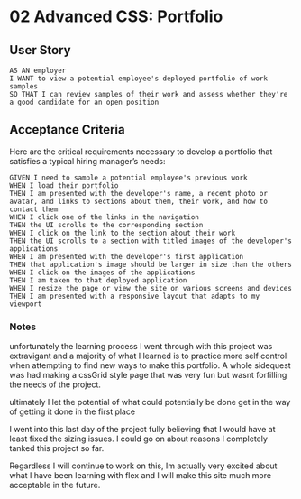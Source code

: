 # 02 Advanced CSS: Portfolio

## User Story

```
AS AN employer
I WANT to view a potential employee's deployed portfolio of work samples
SO THAT I can review samples of their work and assess whether they're a good candidate for an open position
```
## Acceptance Criteria

Here are the critical requirements necessary to develop a portfolio that satisfies a typical hiring manager’s needs:

```
GIVEN I need to sample a potential employee's previous work
WHEN I load their portfolio
THEN I am presented with the developer's name, a recent photo or avatar, and links to sections about them, their work, and how to contact them
WHEN I click one of the links in the navigation
THEN the UI scrolls to the corresponding section
WHEN I click on the link to the section about their work
THEN the UI scrolls to a section with titled images of the developer's applications
WHEN I am presented with the developer's first application
THEN that application's image should be larger in size than the others
WHEN I click on the images of the applications
THEN I am taken to that deployed application
WHEN I resize the page or view the site on various screens and devices
THEN I am presented with a responsive layout that adapts to my viewport
```


### Notes

unfortunately the learning process I went through with this project was extravigant and a majority of what I learned is to practice more self control when attempting to find new ways to make this portfolio. A whole sidequest was had making a cssGrid style page that was very fun but wasnt forfilling the needs of the project.

ultimately I let the potential of what could potentially be done get in the way of getting it done in the first place

 I went into this last day of the project fully believing that I would have at least fixed the sizing issues. I could go on about reasons I completely tanked this project so far.
 
 Regardless I will continue to work on this, Im actually very excited about what I have been learning with flex and I will make this site much more acceptable in the future. 

